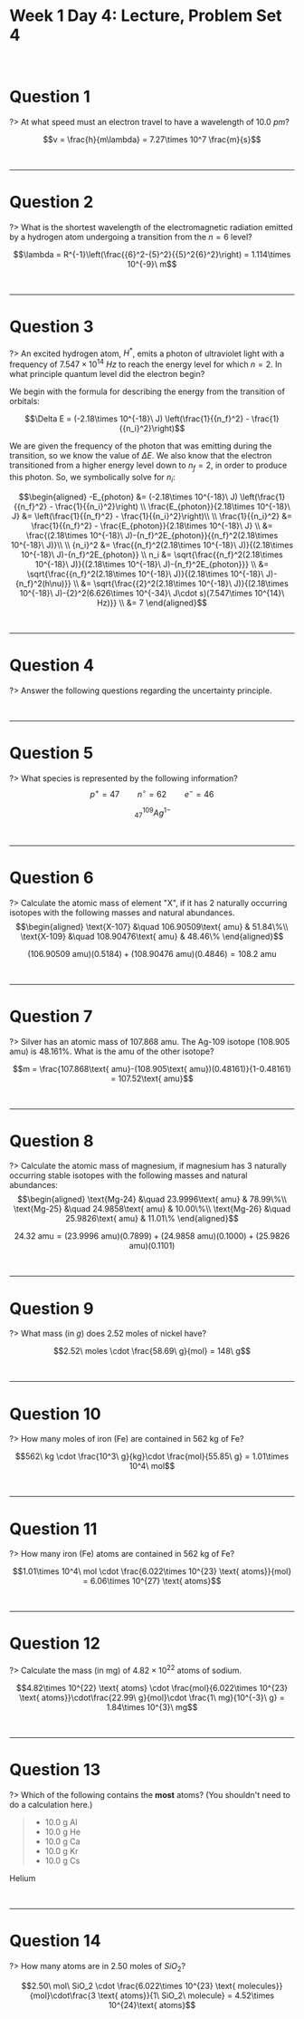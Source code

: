 # Week 1 Day 4: Lecture, Problem Set 4

<br />

# Question 1

?> At what speed must an electron travel to have a wavelength of $10.0\ pm$?

$$v = \frac{h}{m\lambda} = 7.27\times 10^7 \frac{m}{s}$$

<br />

<hr>

# Question 2

?> What is the shortest wavelength of the electromagnetic radiation emitted by a hydrogen atom undergoing a transition from the $n=6$ level?

$$\lambda = R^{-1}\left(\frac{{6}^2-{5}^2}{{5}^2{6}^2}\right) = 1.114\times 10^{-9}\ m$$

<br />

<hr>

# Question 3

?> An excited hydrogen atom, $H^*$, emits a photon of ultraviolet light with a frequency of $7.547\times 10^{14}\ Hz$ to reach the energy level for which $n=2$. In what principle quantum level did the electron begin?

We begin with the formula for describing the energy from the transition of orbitals:

$$\Delta E = (-2.18\times 10^{-18}\ J) \left(\frac{1}{{n_f}^2} - \frac{1}{{n_i}^2}\right)$$

We are given the frequency of the photon that was emitting during the transition, so we know the value of $\Delta E$. We also know that the electron transitioned from a higher energy level down to $n_f=2$, in order to produce this photon. So, we symbolically solve for $n_i$:

$$\begin{aligned}
-E_{photon} &= (-2.18\times 10^{-18}\ J) \left(\frac{1}{{n_f}^2} - \frac{1}{{n_i}^2}\right) \\
\frac{E_{photon}}{2.18\times 10^{-18}\ J} &= \left(\frac{1}{{n_f}^2} - \frac{1}{{n_i}^2}\right)\\
\\
\frac{1}{{n_i}^2} &= \frac{1}{{n_f}^2} - \frac{E_{photon}}{2.18\times 10^{-18}\ J} \\
&= \frac{(2.18\times 10^{-18}\ J)-{n_f}^2E_{photon}}{{n_f}^2(2.18\times 10^{-18}\ J)}\\
\\
{n_i}^2 &= \frac{{n_f}^2(2.18\times 10^{-18}\ J)}{(2.18\times 10^{-18}\ J)-{n_f}^2E_{photon}} \\
n_i &= \sqrt{\frac{{n_f}^2(2.18\times 10^{-18}\ J)}{(2.18\times 10^{-18}\ J)-{n_f}^2E_{photon}}} \\
&= \sqrt{\frac{{n_f}^2(2.18\times 10^{-18}\ J)}{(2.18\times 10^{-18}\ J)-{n_f}^2(h\nu)}} \\
&= \sqrt{\frac{{2}^2(2.18\times 10^{-18}\ J)}{(2.18\times 10^{-18}\ J)-{2}^2(6.626\times 10^{-34}\ J\cdot s)(7.547\times 10^{14}\ Hz)}} \\
&= 7
\end{aligned}$$


<br />

<hr>

# Question 4

?> Answer the following questions regarding the uncertainty principle.

<br />

<hr>

# Question 5

?> What species is represented by the following information? $$p^+=47 \qquad n^\circ=62 \qquad e^-=46$$

$$\,_{47}^{109} Ag^{1-}$$

<br />

<hr>

# Question 6

?> Calculate the atomic mass of element "X", if it has 2 naturally occurring isotopes with the following masses and natural abundances. $$\begin{aligned} \text{X-107} &\quad 106.90509\text{ amu} & 51.84\%\\ \text{X-109} &\quad 108.90476\text{ amu} & 48.46\% \end{aligned}$$

$$(106.90509\text{ amu})(0.5184) + (108.90476\text{ amu})(0.4846) = 108.2\text{ amu}$$

<br />

<hr>

# Question 7

?> Silver has an atomic mass of $107.868$ amu. The Ag-$109$ isotope ($108.905$ amu) is $48.161\%$. What is the amu of the other isotope?

$$m = \frac{107.868\text{ amu}-(108.905\text{ amu})(0.48161)}{1-0.48161} = 107.52\text{ amu}$$

<br />

<hr>

# Question 8

?> Calculate the atomic mass of magnesium, if magnesium has 3 naturally occurring stable isotopes with the following masses and natural abundances: $$\begin{aligned} \text{Mg-24} &\quad 23.9996\text{ amu} & 78.99\%\\ \text{Mg-25} &\quad 24.9858\text{ amu} & 10.00\%\\ \text{Mg-26} &\quad 25.9826\text{ amu} & 11.01\% \end{aligned}$$

$$24.32\text{ amu} = (23.9996\text{ amu})(0.7899) + (24.9858\text{ amu})(0.1000) + (25.9826\text{ amu})(0.1101)$$

<br />

<hr>

# Question 9

?> What mass (in $g$) does 2.52 moles of nickel have?

$$2.52\ moles \cdot \frac{58.69\ g}{mol} = 148\ g$$

<br />

<hr>

# Question 10

?> How many moles of iron (Fe) are contained in $562$ kg of Fe?

$$562\ kg \cdot \frac{10^3\ g}{kg}\cdot \frac{mol}{55.85\ g} = 1.01\times 10^4\ mol$$

<br />

<hr>

# Question 11

?> How many iron (Fe) atoms are contained in $562$ kg of Fe?

$$1.01\times 10^4\ mol \cdot \frac{6.022\times 10^{23} \text{ atoms}}{mol} = 6.06\times 10^{27} \text{ atoms}$$

<br />

<hr>

# Question 12

?> Calculate the mass (in mg) of $4.82\times 10^{22}$ atoms of sodium.

$$4.82\times 10^{22} \text{ atoms} \cdot \frac{mol}{6.022\times 10^{23} \text{ atoms}}\cdot\frac{22.99\ g}{mol}\cdot \frac{1\ mg}{10^{-3}\ g} = 1.84\times 10^{3}\ mg$$

<br />

<hr>

# Question 13


?> Which of the following contains the **most** atoms? (You shouldn't need to do a calculation here.)

> - $10.0$ g Al
> - $10.0$ g He
> - $10.0$ g Ca
> - $10.0$ g Kr
> - $10.0$ g Cs

Helium

<br />

<hr>

# Question 14

?> How many atoms are in $2.50$ moles of $SiO_2$?

$$2.50\ mol\ SiO_2 \cdot \frac{6.022\times 10^{23} \text{ molecules}}{mol}\cdot\frac{3 \text{ atoms}}{1\ SiO_2\ molecule} = 4.52\times 10^{24}\text{ atoms}$$
